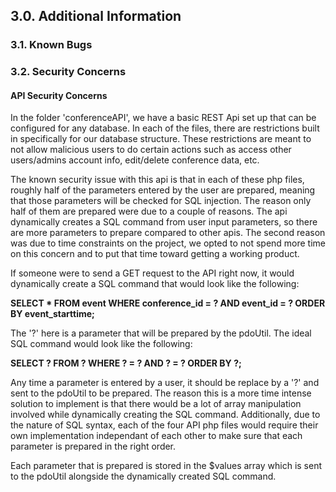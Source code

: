 ## 3.0. Additional Information
### 3.1. Known Bugs
### 3.2. Security Concerns

#### API Security Concerns

In the folder 'conferenceAPI', we have a basic REST Api set up that can be configured for any database. In each of the files, there are restrictions built in specifically for our database structure. These restrictions are meant to not allow malicious users to do certain actions such as access other users/admins account info, edit/delete conference data, etc.

The known security issue with this api is that in each of these php files, roughly half of the parameters entered by the user are prepared, meaning that those parameters will be checked for SQL injection. The reason only half of them are prepared were due to a couple of reasons. The api dynamically creates a SQL command from user input parameters, so there are more parameters to prepare compared to other apis. The second reason was due to time constraints on the project, we opted to not spend more time on this concern and to put that time toward getting a working product.

If someone were to send a GET request to the API right now, it would dynamically create a SQL command that would look like the following:

__SELECT * FROM event WHERE conference_id = ? AND event_id = ? ORDER BY event_starttime;__

The '?' here is a parameter that will be prepared by the pdoUtil. The ideal SQL command would look like the following:

__SELECT ? FROM ? WHERE ? = ? AND ? = ? ORDER BY ?;__

Any time a parameter is entered by a user, it should be replace by a '?' and sent to the pdoUtil to be prepared. The reason this is a more time intense solution to implement is that there would be a lot of array manipulation involved while dynamically creating the SQL command. Additionally, due to the nature of SQL syntax, each of the four API php files would require their own implementation independant of each other to make sure that each parameter is prepared in the right order.

Each parameter that is prepared is stored in the $values array which is sent to the pdoUtil alongside the dynamically created SQL command.
